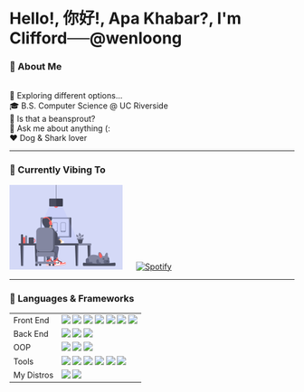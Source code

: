 # Hello!, 你好!, Apa Khabar?, I'm Clifford<s>&nbsp;&nbsp;&nbsp;&nbsp;&nbsp;&nbsp;</s>@wenloong
<h3> 🐶 About Me </h3>

<br>🔭 Exploring different options...
<br>🎓 B.S. Computer Science @ UC Riverside
<br>🌱 Is that a beansprout?
<br>💬 Ask me about anything (:
<br>❤️ Dog & Shark lover

<hr>

<h3> 🎵 Currently Vibing To </h3>

<img height="150px" width="200px" src="https://github.com/wenloong/wenloong/blob/main/frenchie.gif"/> &nbsp;&nbsp;&nbsp;&nbsp;&nbsp;[![Spotify](https://spotify-now-playing.wenloong.vercel.app/api/spotify)](https://open.spotify.com/user/cliffordngwl)

<hr>

<h3> 🔧 Languages & Frameworks </h3>

<table>
  <tr>
    <td>Front End</td>
    <td>
      <img src="https://img.shields.io/badge/-JavaScript-F7DF1C?style=flat-square&logo=javascript&logoColor=black"/>
      <img src="https://img.shields.io/badge/-TypeScript-007ACC?style=flat-square&logo=typescript&logoColor=white"/>
      <img src="https://img.shields.io/badge/-React.js-61DAFB?style=flat-square&logo=react&logoColor=black"/>
      <img src="https://img.shields.io/badge/-Ruby-CC0000?style=flat-square&logo=ruby&logoColor=white"/>
      <img src="https://img.shields.io/badge/-HTML5-%23E44D27?style=flat-square&logo=html5&logoColor=ffffff"/>
      <img src="https://img.shields.io/badge/-CSS3-%231572B6?style=flat-square&logo=css3"/>
      <img src="https://img.shields.io/badge/-Sass-%23CC6699?style=flat-square&logo=sass&logoColor=ffffff"/>
    </td>
  </tr>
    <td>Back End</td>
    <td>
      <img src="https://img.shields.io/badge/-MongoDB-12924F?style=flat-square&logo=mongodb&logoColor=ffffff"/>
      <img src="https://img.shields.io/badge/-Postgres-0064a5?style=flat-square&logo=postgresql&logoColor=ffffff"/>
      <img src="https://img.shields.io/badge/-Hadoop-D1A162?style=flat-square&logo=apache&logoColor=ffffff"/>
    </td>
  </tr>
  <tr>
    <td>OOP</td>
    <td>
      <img src="http://img.shields.io/badge/-C++-A8B9CC?style=flat-square&logo=c%2B%2B&logoColor=black"/>
      <img src="https://img.shields.io/badge/-Java-5382A1?style=flat-square&logo=java"/>
      <img src="https://img.shields.io/badge/-Python-4B8BBE?style=flat-square&logo=python&logoColor=ffffff"/>
      </td>
  </tr>
  <tr>
    <td>Tools</td>
    <td>
      <img src="https://img.shields.io/badge/-Nodejs-026E00?style=flat-square&logo=Node.js&logoColor=ffffff"/>
      <img src="https://img.shields.io/badge/-Jupyter Notebook-DD4814?style=flat-square&logo=jupyter&logoColor=ffffff"/>
      <img src="https://img.shields.io/badge/-Vim-228B22?style=flat-square&logo=vim&logoColor=ffffff"/>
      <img src="https://img.shields.io/badge/-Git-%23F05032?style=flat-square&logo=git&logoColor=ffffff"/>
      <img src="https://img.shields.io/badge/-GitHub-181717?style=flat-square&logo=github"/>
      <img src="https://img.shields.io/badge/-Firebase-FFCA28?style=flat-square&logo=firebase&logoColor=black"/>
    </td>
  </tr>
  <tr>
    <td>My Distros</td>
    <td>
      <img src="https://img.shields.io/badge/-Arch Linux-1793D1?style=flat-square&logo=arch-linux&logoColor=white"/>
      <img src="https://img.shields.io/badge/-Ubuntu-DD4814?style=flat-square&logo=ubuntu&logoColor=white"/>
    </td>
  </tr>
<table>

